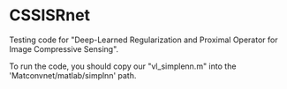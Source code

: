 # CSSISRnet
Testing code for "Deep-Learned Regularization and Proximal Operator for Image Compressive Sensing".

To run the code, you should copy our "vl_simplenn.m" into the 'Matconvnet/matlab/simplnn' path.
